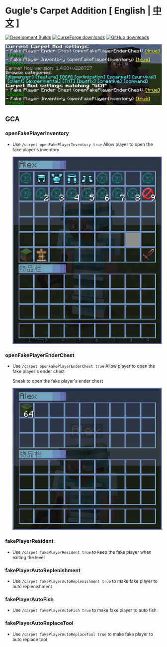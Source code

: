 # Gugle's Carpet Addition [ English | [中文](README_cn.md) ]
[![Development Builds](https://github.com/Gu-ZT/gugle-carpet-addition/workflows/Build%20Mod/badge.svg)](https://github.com/Gu-ZT/gugle-carpet-addition/actions/workflows/ci.yml)
[![CurseForge downloads](http://cf.way2muchnoise.eu/full_662867_downloads.svg)](https://www.curseforge.com/minecraft/mc-mods/guglecarpetaddition)
[![GitHub downloads](https://img.shields.io/github/downloads/Gu-ZT/gugle-carpet-addition/total?label=Github%20downloads&logo=github)](https://github.com/Gu-ZT/gugle-carpet-addition/releases)

![menu](docs/pics/menu_en.png)
## GCA
### openFakePlayerInventory
* Use `/carpet openFakePlayerInventory true` Allow player to open the fake player's inventory

  ![menu](docs/pics/inv.png)

### openFakePlayerEnderChest
* Use `/carpet openFakePlayerEnderChest true` Allow player to open the fake player's ender chest

  Sneak to open the fake player's ender chest

  ![menu](docs/pics/ender.png)

### fakePlayerResident
* Use `/carpet fakePlayerResident true` to keep the fake player when exiting the level

### fakePlayerAutoReplenishment
* Use `/carpet fakePlayerAutoReplenishment true` to make fake player to auto replenishment

### fakePlayerAutoFish
* Use `/carpet fakePlayerAutoFish true` to make fake player to auto fish

### fakePlayerAutoReplaceTool
* Use `/carpet fakePlayerAutoReplaceTool true` to make fake player to auto replace tool
